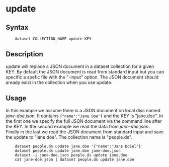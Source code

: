 
# update

## Syntax

```
    dataset COLLECTION_NAME update KEY
```

## Description

update will replace a JSON document in a dataset collection for a given KEY.
By default the JSON document is read from standard input but you can specific a spefic
file with the "-input" option. The JSON document should aready exist in the collection
when you use update.


## Usage

In this example we assume there is a JSON document on local disc named _jane-doe.json_. It
contains `{"name":"Jane Doe"}` and the KEY is "jane.doe". In the first
one we specify the full JSON document via the command line after the KEY.
In the second example we read the data from _jane-doe.json_. Finally in the last we
read the JSON document from standard input and save the update to "jane.doe".
The collection name is "people.ds".

```shell
    dataset people.ds update jane.doe '{"name":"Jane Doiel"}'
    dataset people.ds update jane.doe jane-doe.json
    dataset -i jane-doe.json people.ds update jane.doe
    cat jane-doe.json | dataset people.ds update jane.doe
```

